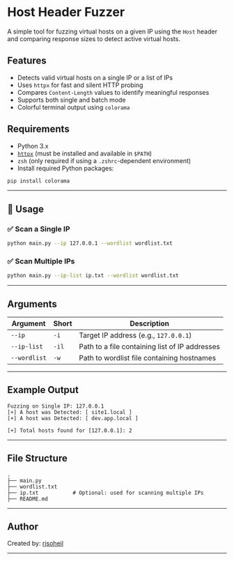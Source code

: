 
# Host Header Fuzzer

A simple tool for fuzzing virtual hosts on a given IP using the `Host` header and comparing response sizes to detect active virtual hosts.

## Features

- Detects valid virtual hosts on a single IP or a list of IPs
- Uses `httpx` for fast and silent HTTP probing
- Compares `Content-Length` values to identify meaningful responses
- Supports both single and batch mode
- Colorful terminal output using `colorama`

## Requirements

- Python 3.x
- [`httpx`](https://github.com/projectdiscovery/httpx) (must be installed and available in `$PATH`)
- `zsh` (only required if using a `.zshrc`-dependent environment)
- Install required Python packages:

```bash
pip install colorama
```

---

## 🚀 Usage

### ✅ Scan a Single IP
```bash
python main.py --ip 127.0.0.1 --wordlist wordlist.txt
```

### ✅ Scan Multiple IPs
```bash
python main.py --ip-list ip.txt --wordlist wordlist.txt
```

---

## Arguments

| Argument      | Short | Description                                      |
|---------------|-------|--------------------------------------------------|
| `--ip`        | `-i`  | Target IP address (e.g., `127.0.0.1`)            |
| `--ip-list`   | `-il` | Path to a file containing list of IP addresses   |
| `--wordlist`  | `-w`  | Path to wordlist file containing hostnames       |

---

## Example Output

```
Fuzzing on Single IP: 127.0.0.1
[+] A host was Detected: [ site1.local ]
[+] A host was Detected: [ dev.app.local ]

[+] Total hosts found for [127.0.0.1]: 2
```

---

## File Structure

```
.
├── main.py
├── wordlist.txt
├── ip.txt           # Optional: used for scanning multiple IPs
├── README.md
```

---

## Author

Created by: [rjsoheil](https://github.com/rjsoheil)

---
